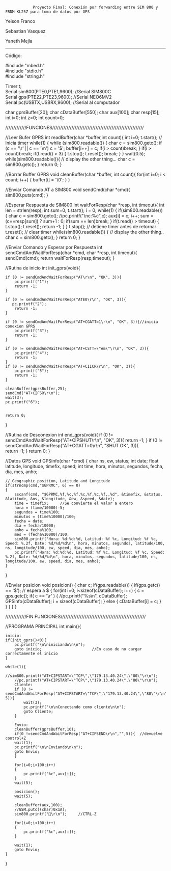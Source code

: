                 Proyecto Final: Conexión por forwarding entre SIM 800 y FRDM KL25Z para toma de datos por GPS 



Yeison Franco

Sebastian Vasquez

Yaneth Mejía


------------------------------------------------------------


Código:


#include "mbed.h"   
#include "stdio.h"   
#include "string.h"   

Timer t;    
Serial sim800(PTE0,PTE1,9600);      //Serial SIM800C     
Serial gps(PTE22,PTE23,9600);       //Serial NEO6MV2    
Serial pc(USBTX,USBRX,9600);        //Serial al computador     

char gprsBuffer[20];
char cDataBuffer[550];
char aux[100];
char resp[15];
int i=0;
int z=0;
int count=0;


/////////////FUNCIONES/////////////////////////////////////////////////////////

//Leer Bufer GPRS
int readBuffer(char *buffer,int count){
    int i=0; 
    t.start();  // Inicia timer
    while(1) {
        while (sim800.readable()) {
            char c = sim800.getc();
            if (c == '\r' || c == '\n') c = '$';
            buffer[i++] = c;
            if(i > count)break;
        }
        if(i > count)break;
        if(t.read() > 3) {
            t.stop();
            t.reset();
            break;
        }
    }
    wait(0.5);
    while(sim800.readable()){  // display the other thing...
        char c = sim800.getc();
    }
    return 0;
}

//Borrar Buffer GPRS
void cleanBuffer(char *buffer, int count){
    for(int i=0; i < count; i++) {
        buffer[i] = '\0';
    }
}

//Enviar Comando AT a SIM800
void sendCmd(char *cmd){
    sim800.puts(cmd);
}

//Esperar Respuesta de SIM800
int waitForResp(char *resp, int timeout){
    int len = strlen(resp);
    int sum=0;
    t.start();
    i = 0;
    while(1) {
        if(sim800.readable()) {
            char c = sim800.getc();
            //pc.printf("\nc:%c",c);
            aux[i] = c;
            i++;
            sum = (c==resp[sum]) ? sum+1 : 0;
            if(sum == len)break;
        }
        if(t.read() > timeout) {
            t.stop();
            t.reset();
            return -1;
        }
    }
    t.stop();                 // detiene timer  antes de retornar
    t.reset();                    // clear timer
    while(sim800.readable()) {      // display the other thing..
        char c = sim800.getc();
    }
    return 0;
}

//Enviar Comando y Esperar por Respuesta
int sendCmdAndWaitForResp(char *cmd, char *resp, int timeout){
    sendCmd(cmd);
    return waitForResp(resp,timeout);
}
        
//Rutina de inicio
int init_gprs(void){
        
    if (0 != sendCmdAndWaitForResp("AT\r\n", "OK", 3)){
        pc.printf("1");
        return -1;
    }
    
    if (0 != sendCmdAndWaitForResp("ATE0\r\n", "OK", 3)){
       pc.printf("2");
        return -1;
    }
    
    if (0 != sendCmdAndWaitForResp("AT+CGATT=1\r\n", "OK", 3)){//inicia conexion GPRS
        pc.printf("3");
        return -1;
    }
    
    if (0 != sendCmdAndWaitForResp("AT+CSTT=\"em\"\r\n", "OK", 3)){
        pc.printf("4");
        return -1;
    }
    if (0 != sendCmdAndWaitForResp("AT+CIICR\r\n", "OK", 3)){
        pc.printf("5");
        return -1;
    }
    
    cleanBuffer(gprsBuffer,25);
    sendCmd("AT+CIFSR\r\n");
    wait(3);    
    pc.printf("6");
    
    
    return 0;
}

//Rutina de Desconexion
int end_gprs(void){
    if (0 != sendCmdAndWaitForResp("AT+CIPSHUT\r\n", "OK", 3)){
        return -1;
    }
     if (0 != sendCmdAndWaitForResp("AT+CGATT=0\r\n", "SHUT OK", 3)){  
        return -1;
    }
    return 0;
  }

//Datos GPS
void GPSinfo(char *cmd)
{
    char ns, ew, status;
    int date;
    float latitude, longitude, timefix, speed;
    int time, hora, minutos, segundos, fecha, dia, mes, anho;
    
    // Geographic position, Latitude and Longitude
    if(strncmp(cmd,"$GPRMC", 6) == 0) 
    {
        sscanf(cmd, "$GPRMC,%f,%c,%f,%c,%f,%c,%f,,%d", &timefix, &status, &latitude, &ns, &longitude, &ew, &speed, &date);
        time = timefix;     //Se convierte el valor a entero
        hora = (time/10000)-5;
        segundos = time%100;
        minutos = (time%10000)/100;
        fecha = date;
        dia = fecha/10000;
        anho = fecha%100;
        mes = (fecha%10000)/100;
        sim800.printf("Hora: %d:%d:%d, Latitud: %f %c, Longitud: %f %c, Speed: %.2f, Date: %d/%d/%d\n", hora, minutos, segundos, latitude/100, ns, longitude/100, ew, speed, dia, mes, anho);
        pc.printf("Hora: %d:%d:%d, Latitud: %f %c, Longitud: %f %c, Speed: %.2f, Date: %d/%d/%d\n", hora, minutos, segundos, latitude/100, ns, longitude/100, ew, speed, dia, mes, anho);
    }
}

//Enviar posicion
void posicion()
{
    char c;
    if(gps.readable())
    { 
        if(gps.getc() == '$');           // espera a $
        {
            for(int i=0; i<sizeof(cDataBuffer); i++)
            {
                c = gps.getc();
                if( c == '\r' )
                {
                    //pc.printf("%s\n", cDataBuffer);
                    GPSinfo(cDataBuffer);
                    i = sizeof(cDataBuffer);
                }
                else
                {
                    cDataBuffer[i] = c;
                }                 
            }
        }
    } 
}

/////////////FIN FUNCIONES/////////////////////////////////////////////////////


//PROGRAMA PRINCIPAL
int main(){

    inicio:
    if(init_gprs()<0){
        pc.printf("\n\niniciando\n\n");
        goto inicio;                      //En caso de no cargar correctamente el inicio
    }
    
    while(1){
        //sim800.printf("AT+CIPSTART=\"TCP\",\"179.13.40.24\",\"80\"\r\n");
        //pc.printf("AT+CIPSTART=\"TCP\",\"179.13.40.24\",\"80\"\r\n");
        Cliente:
        if (0 != sendCmdAndWaitForResp("AT+CIPSTART=\"TCP\",\"179.13.40.24\",\"80\"\r\n","OK", 5)){
            wait(3);
            pc.printf("\n\nConectando como cliente\n\n");
            goto Cliente;
        }
        
        Envio:
        cleanBuffer(gprsBuffer,10);
        if(0 !=sendCmdAndWaitForResp("AT+CIPSEND\r\n","",5)){  //devuelve control+Z
        wait(1);
        pc.printf("\n\nEnviando\n\n");
        goto Envio;
        }
        
        for(i=0;i<100;i++)
        {
            pc.printf("%c",aux[i]);
        }  
        wait(5);
        
        posicion();
        wait(5);
        
        cleanBuffer(aux,100);
        //GSM.putc((char)0x1A); 
        sim800.printf("\r\n");     //CTRL-Z
                        
        for(i=0;i<100;i++)
        {
            pc.printf("%c",aux[i]);
        }
        
        wait(1);
        goto Envio;     
    }
}
